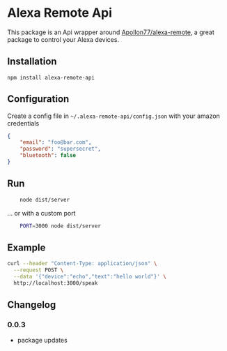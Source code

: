 # Alexa Remote Api

This package is an Api wrapper around [Apollon77/alexa-remote](https://github.com/Apollon77/alexa-remote), a great package to control your Alexa devices.

## Installation

```
npm install alexa-remote-api
```

## Configuration
Create a config file in `~/.alexa-remote-api/config.json` with your amazon credentials

```json
{
    "email": "foo@bar.com",
    "password": "supersecret",
    "bluetooth": false
}
```

## Run
```bash
    node dist/server
```

... or with a custom port
```bash
    PORT=3000 node dist/server
```

## Example
```bash
curl --header "Content-Type: application/json" \
  --request POST \
  --data '{"device":"echo","text":"hello world"}' \
  http://localhost:3000/speak
```

## Changelog
### 0.0.3
- package updates
